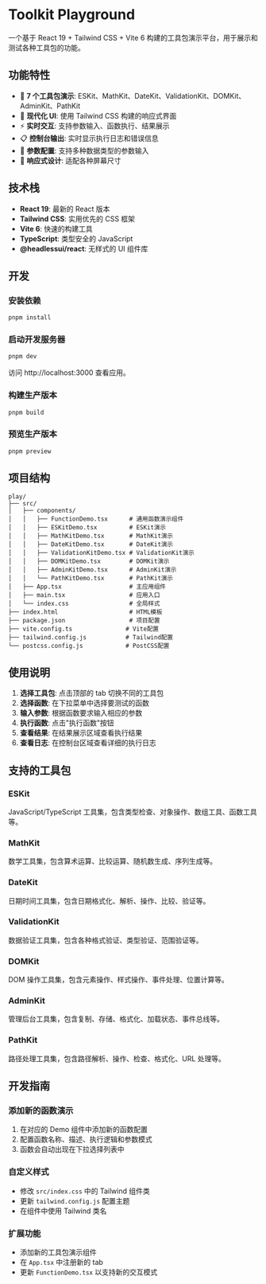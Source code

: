 # Toolkit Playground

一个基于 React 19 + Tailwind CSS + Vite 6 构建的工具包演示平台，用于展示和测试各种工具包的功能。

## 功能特性

- 🎯 **7 个工具包演示**: ESKit、MathKit、DateKit、ValidationKit、DOMKit、AdminKit、PathKit
- 🎨 **现代化 UI**: 使用 Tailwind CSS 构建的响应式界面
- ⚡ **实时交互**: 支持参数输入、函数执行、结果展示
- 📋 **控制台输出**: 实时显示执行日志和错误信息
- 🔧 **参数配置**: 支持多种数据类型的参数输入
- 📱 **响应式设计**: 适配各种屏幕尺寸

## 技术栈

- **React 19**: 最新的 React 版本
- **Tailwind CSS**: 实用优先的 CSS 框架
- **Vite 6**: 快速的构建工具
- **TypeScript**: 类型安全的 JavaScript
- **@headlessui/react**: 无样式的 UI 组件库

## 开发

### 安装依赖

```bash
pnpm install
```

### 启动开发服务器

```bash
pnpm dev
```

访问 http://localhost:3000 查看应用。

### 构建生产版本

```bash
pnpm build
```

### 预览生产版本

```bash
pnpm preview
```

## 项目结构

```
play/
├── src/
│   ├── components/
│   │   ├── FunctionDemo.tsx      # 通用函数演示组件
│   │   ├── ESKitDemo.tsx         # ESKit演示
│   │   ├── MathKitDemo.tsx       # MathKit演示
│   │   ├── DateKitDemo.tsx       # DateKit演示
│   │   ├── ValidationKitDemo.tsx # ValidationKit演示
│   │   ├── DOMKitDemo.tsx        # DOMKit演示
│   │   ├── AdminKitDemo.tsx      # AdminKit演示
│   │   └── PathKitDemo.tsx       # PathKit演示
│   ├── App.tsx                   # 主应用组件
│   ├── main.tsx                  # 应用入口
│   └── index.css                 # 全局样式
├── index.html                    # HTML模板
├── package.json                  # 项目配置
├── vite.config.ts               # Vite配置
├── tailwind.config.js           # Tailwind配置
└── postcss.config.js            # PostCSS配置
```

## 使用说明

1. **选择工具包**: 点击顶部的 tab 切换不同的工具包
2. **选择函数**: 在下拉菜单中选择要测试的函数
3. **输入参数**: 根据函数要求输入相应的参数
4. **执行函数**: 点击"执行函数"按钮
5. **查看结果**: 在结果展示区域查看执行结果
6. **查看日志**: 在控制台区域查看详细的执行日志

## 支持的工具包

### ESKit

JavaScript/TypeScript 工具集，包含类型检查、对象操作、数组工具、函数工具等。

### MathKit

数学工具集，包含算术运算、比较运算、随机数生成、序列生成等。

### DateKit

日期时间工具集，包含日期格式化、解析、操作、比较、验证等。

### ValidationKit

数据验证工具集，包含各种格式验证、类型验证、范围验证等。

### DOMKit

DOM 操作工具集，包含元素操作、样式操作、事件处理、位置计算等。

### AdminKit

管理后台工具集，包含复制、存储、格式化、加载状态、事件总线等。

### PathKit

路径处理工具集，包含路径解析、操作、检查、格式化、URL 处理等。

## 开发指南

### 添加新的函数演示

1. 在对应的 Demo 组件中添加新的函数配置
2. 配置函数名称、描述、执行逻辑和参数模式
3. 函数会自动出现在下拉选择列表中

### 自定义样式

- 修改 `src/index.css` 中的 Tailwind 组件类
- 更新 `tailwind.config.js` 配置主题
- 在组件中使用 Tailwind 类名

### 扩展功能

- 添加新的工具包演示组件
- 在 `App.tsx` 中注册新的 tab
- 更新 `FunctionDemo.tsx` 以支持新的交互模式
